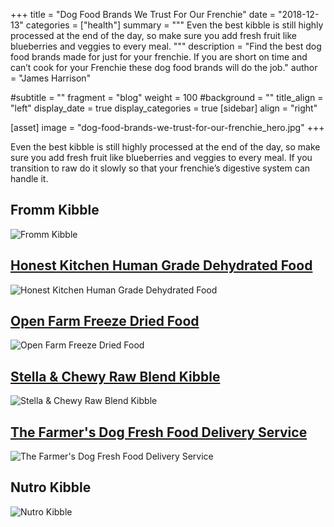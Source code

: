 +++
title = "Dog Food Brands We Trust For Our Frenchie"
date = "2018-12-13"
categories = ["health"]
summary = """
Even the best kibble is still highly processed at the end of the day, so make sure you add fresh fruit like blueberries and veggies to every meal.
"""
description = "Find the best dog food brands made for just for your frenchie. If you are short on time and can’t cook for your Frenchie these dog food brands will do the job."
author = "James Harrison"

#subtitle = ""
fragment = "blog"
weight = 100
#background = ""
title_align = "left"
display_date = true
display_categories = true
[sidebar]
  align = "right"

[asset]
  image = "dog-food-brands-we-trust-for-our-frenchie_hero.jpg"
+++

Even the best kibble is still highly processed at the end of the day, so make sure you add fresh fruit like blueberries and veggies to every meal. If you transition to raw do it slowly so that your frenchie’s digestive system can handle it.

## Fromm Kibble

![Fromm Kibble](https://d33wubrfki0l68.cloudfront.net/63e54c28137933122c3ee584cf071c8547dbfe09/b7c69/img/blog/dog-food-brands-we-trust-for-our-frenchie_1.jpg)

## [Honest Kitchen Human Grade Dehydrated Food](https://www.thehonestkitchen.com/dog-food/meals)

![Honest Kitchen Human Grade Dehydrated Food](https://d33wubrfki0l68.cloudfront.net/bdfaab9162a6c0838f8e8b892daf135b10b707fd/8f71f/img/blog/dog-food-brands-we-trust-for-our-frenchie_2.jpg)

## [Open Farm Freeze Dried Food](https://www.openfarmpet.com/dog-food-recipes/freeze-dried-raw/grass-fed-beef-freeze-dried-raw-grain-free-dog-food?gclid=Cj0KCQiAgMPgBRDDARIsAOh3uyJGuCmz0Ru1XjjlHIsbA9zJq67P3eKRBindI2yteZiDnsc5IC5w0O8aAlovEALw_wcB)

![Open Farm Freeze Dried Food](https://d33wubrfki0l68.cloudfront.net/66af7d016637ee2caea0553225e0fb7b4105eb52/f6ee7/img/blog/dog-food-brands-we-trust-for-our-frenchie_3.jpg)

## [Stella & Chewy Raw Blend Kibble](https://www.stellaandchewys.com/dog-food/raw-blend-kibble)

![Stella & Chewy Raw Blend Kibble](https://d33wubrfki0l68.cloudfront.net/98699751befdd3925a20edaf9f0276e8291b5daf/f345a/img/blog/dog-food-brands-we-trust-for-our-frenchie_4.jpg)

## [The Farmer's Dog Fresh Food Delivery Service](https://www.thefarmersdog.com/?utm_source=pepperjam&utm_medium=referral&publisherId=173678&clickId=2540482782&creative_details=8-11935&utm_campaign=173678)

![The Farmer's Dog Fresh Food Delivery Service](https://d33wubrfki0l68.cloudfront.net/4f2ac94ce05a1a1a688157db14da99d2184918c6/6c49e/img/blog/dog-food-brands-we-trust-for-our-frenchie_5.jpg)

## Nutro Kibble

![Nutro Kibble](https://d33wubrfki0l68.cloudfront.net/f17413eecf56a5b659f37fd3ebe23829a3b27c95/9eaa4/img/blog/dog-food-brands-we-trust-for-our-frenchie_6.jpg)
